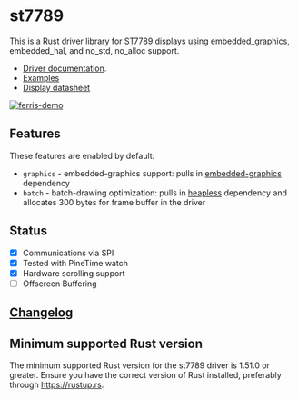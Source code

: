 # st7789

This is a Rust driver library for ST7789 displays using embedded_graphics, embedded_hal, and no_std, no_alloc support. 
- [Driver documentation](https://docs.rs/st7789). 
- [Examples](https://github.com/almindor/st7789-examples)
- [Display datasheet](https://www.rhydolabz.com/documents/33/ST7789.pdf)

[![ferris-demo](http://objdump.katona.me/ferris_fast.png)](http://objdump.katona.me/ferris_fast.mp4)

## Features

These features are enabled by default:

* `graphics` - embedded-graphics support: pulls in [embedded-graphics](https://crates.io/crates/embedded-graphics) dependency
* `batch` - batch-drawing optimization: pulls in [heapless](https://crates.io/crates/heapless) dependency and allocates 300 bytes for frame buffer in the driver

## Status

- [x] Communications via SPI
- [x] Tested with PineTime watch
- [x] Hardware scrolling support
- [ ] Offscreen Buffering

## [Changelog](CHANGELOG.md)

## Minimum supported Rust version

The minimum supported Rust version for the st7789 driver is 1.51.0 or greater.
Ensure you have the correct version of Rust installed, preferably through https://rustup.rs.
